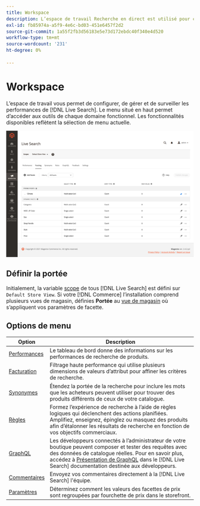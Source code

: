 ```yaml
---
title: Workspace
description: L’espace de travail Recherche en direct est utilisé pour configurer, gérer et surveiller les performances de recherche.
exl-id: fb85974a-a5f9-4e6c-bd03-451e6457f2d2
source-git-commit: 1a55f2fb3d56183e5e73d172ebdc40f340e4d520
workflow-type: tm+mt
source-wordcount: '231'
ht-degree: 0%

---
```


# Workspace

L’espace de travail vous permet de configurer, de gérer et de surveiller les performances de [!DNL Live Search]. Le menu situé en haut permet d’accéder aux outils de chaque domaine fonctionnel.  Les fonctionnalités disponibles reflètent la sélection de menu actuelle.

![Espace de travail de facette](assets/faceting-workspace.png)

## Définir la portée

Initialement, la variable [scope](https://docs.magento.com/user-guide/configuration/scope.html) de tous [!DNL Live Search] est défini sur `Default Store View`. Si votre [!DNL Commerce] l’installation comprend plusieurs vues de magasin, définies **Portée** au [vue de magasin](https://docs.magento.com/user-guide/stores/websites-stores-views.html) où s’appliquent vos paramètres de facette.

## Options de menu

| Option | Description |
|--- |--- |
| [Performances](performance.md) | Le tableau de bord donne des informations sur les performances de recherche de produits. |
| [Facturation](facets.md) | Filtrage haute performance qui utilise plusieurs dimensions de valeurs d’attribut pour affiner les critères de recherche. |
| [Synonymes](synonyms.md) | Étendez la portée de la recherche pour inclure les mots que les acheteurs peuvent utiliser pour trouver des produits différents de ceux de votre catalogue. |
| [Règles](rules.md) | Formez l’expérience de recherche à l’aide de règles logiques qui déclenchent des actions planifiées. Amplifiez, enseignez, épinglez ou masquez des produits afin d’étalonner les résultats de recherche en fonction de vos objectifs commerciaux. |
| [GraphQL](https://developer.adobe.com/commerce/webapi/graphql/schema/live-search/) | Les développeurs connectés à l’administrateur de votre boutique peuvent composer et tester des requêtes avec des données de catalogue réelles. Pour en savoir plus, accédez à [Présentation de GraphQL](https://developer.adobe.com/commerce/webapi/graphql/) dans le [!DNL Live Search] documentation destinée aux développeurs. |
| [Commentaires](feedback.md) | Envoyez vos commentaires directement à la [!DNL Live Search] l&#39;équipe. |
| [Paramètres](settings.md) | Déterminez comment les valeurs des facettes de prix sont regroupées par fourchette de prix dans le storefront. |
